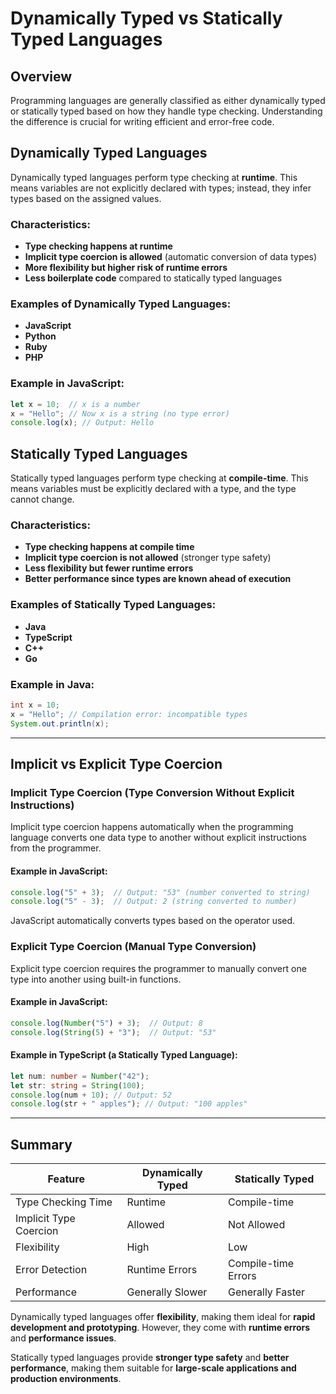# Dynamically Typed vs Statically Typed Languages

## Overview
Programming languages are generally classified as either dynamically typed or statically typed based on how they handle type checking. Understanding the difference is crucial for writing efficient and error-free code.

## Dynamically Typed Languages
Dynamically typed languages perform type checking at **runtime**. This means variables are not explicitly declared with types; instead, they infer types based on the assigned values. 

### Characteristics:
- **Type checking happens at runtime**
- **Implicit type coercion is allowed** (automatic conversion of data types)
- **More flexibility but higher risk of runtime errors**
- **Less boilerplate code** compared to statically typed languages

### Examples of Dynamically Typed Languages:
- **JavaScript**
- **Python**
- **Ruby**
- **PHP**

### Example in JavaScript:
```javascript
let x = 10;  // x is a number
x = "Hello"; // Now x is a string (no type error)
console.log(x); // Output: Hello
```

## Statically Typed Languages
Statically typed languages perform type checking at **compile-time**. This means variables must be explicitly declared with a type, and the type cannot change.

### Characteristics:
- **Type checking happens at compile time**
- **Implicit type coercion is not allowed** (stronger type safety)
- **Less flexibility but fewer runtime errors**
- **Better performance since types are known ahead of execution**

### Examples of Statically Typed Languages:
- **Java**
- **TypeScript**
- **C++**
- **Go**

### Example in Java:
```java
int x = 10;
x = "Hello"; // Compilation error: incompatible types
System.out.println(x);
```

---

## Implicit vs Explicit Type Coercion
### Implicit Type Coercion (Type Conversion Without Explicit Instructions)
Implicit type coercion happens automatically when the programming language converts one data type to another without explicit instructions from the programmer.

#### Example in JavaScript:
```javascript
console.log("5" + 3);  // Output: "53" (number converted to string)
console.log("5" - 3);  // Output: 2 (string converted to number)
```
JavaScript automatically converts types based on the operator used.

### Explicit Type Coercion (Manual Type Conversion)
Explicit type coercion requires the programmer to manually convert one type into another using built-in functions.

#### Example in JavaScript:
```javascript
console.log(Number("5") + 3);  // Output: 8
console.log(String(5) + "3");  // Output: "53"
```

#### Example in TypeScript (a Statically Typed Language):
```typescript
let num: number = Number("42");
let str: string = String(100);
console.log(num + 10); // Output: 52
console.log(str + " apples"); // Output: "100 apples"
```

---

## Summary
| Feature                 | Dynamically Typed | Statically Typed |
|-------------------------|------------------|------------------|
| Type Checking Time      | Runtime          | Compile-time     |
| Implicit Type Coercion  | Allowed          | Not Allowed      |
| Flexibility            | High             | Low              |
| Error Detection        | Runtime Errors   | Compile-time Errors |
| Performance            | Generally Slower | Generally Faster |

Dynamically typed languages offer **flexibility**, making them ideal for **rapid development and prototyping**. However, they come with **runtime errors** and **performance issues**.

Statically typed languages provide **stronger type safety** and **better performance**, making them suitable for **large-scale applications and production environments**.